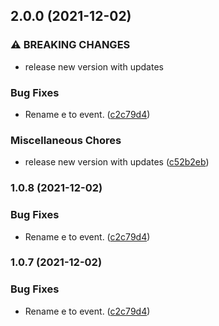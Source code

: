 ## 2.0.0 (2021-12-02)


### ⚠ BREAKING CHANGES

* release new version with updates

### Bug Fixes

* Rename e to event. ([c2c79d4](https://github.com/ci010/electron-vue-next/commit/c2c79d4fd037db1592891c5a04ee9ab9fd2305ae))


### Miscellaneous Chores

* release new version with updates ([c52b2eb](https://github.com/ci010/electron-vue-next/commit/c52b2eba1bf6816a4921c6f41e42c7768a2bf9cf))

### 1.0.8 (2021-12-02)


### Bug Fixes

* Rename e to event. ([c2c79d4](https://github.com/ci010/electron-vue-next/commit/c2c79d4fd037db1592891c5a04ee9ab9fd2305ae))

### 1.0.7 (2021-12-02)


### Bug Fixes

* Rename e to event. ([c2c79d4](https://github.com/ci010/electron-vue-next/commit/c2c79d4fd037db1592891c5a04ee9ab9fd2305ae))

